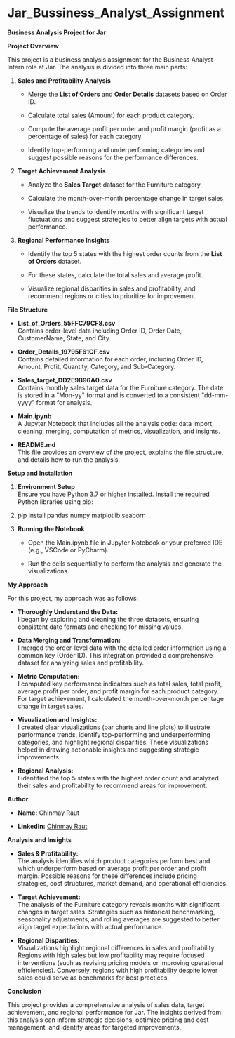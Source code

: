 # Jar_Bussiness_Analyst_Assignment
 
**Business Analysis Project for Jar**

**Project Overview**

This project is a business analysis assignment for the Business Analyst
Intern role at Jar. The analysis is divided into three main parts:

1.  **Sales and Profitability Analysis**

    -   Merge the **List of Orders** and **Order Details** datasets
        based on Order ID.

    -   Calculate total sales (Amount) for each product category.

    -   Compute the average profit per order and profit margin (profit
        as a percentage of sales) for each category.

    -   Identify top-performing and underperforming categories and
        suggest possible reasons for the performance differences.

2.  **Target Achievement Analysis**

    -   Analyze the **Sales Target** dataset for the Furniture category.

    -   Calculate the month-over-month percentage change in target
        sales.

    -   Visualize the trends to identify months with significant target
        fluctuations and suggest strategies to better align targets with
        actual performance.

3.  **Regional Performance Insights**

    -   Identify the top 5 states with the highest order counts from the
        **List of Orders** dataset.

    -   For these states, calculate the total sales and average profit.

    -   Visualize regional disparities in sales and profitability, and
        recommend regions or cities to prioritize for improvement.

**File Structure**

-   **List_of_Orders_55FFC79CF8.csv**\
    Contains order-level data including Order ID, Order Date,
    CustomerName, State, and City.

-   **Order_Details_19795F61CF.csv**\
    Contains detailed information for each order, including Order ID,
    Amount, Profit, Quantity, Category, and Sub-Category.

-   **Sales_target_DD2E9B96A0.csv**\
    Contains monthly sales target data for the Furniture category. The
    date is stored in a \"Mon-yy\" format and is converted to a
    consistent \"dd-mm-yyyy\" format for analysis.

-   **Main.ipynb**\
    A Jupyter Notebook that includes all the analysis code: data import,
    cleaning, merging, computation of metrics, visualization, and
    insights.

-   **README.md**\
    This file provides an overview of the project, explains the file
    structure, and details how to run the analysis.

**Setup and Installation**

1.  **Environment Setup**\
    Ensure you have Python 3.7 or higher installed. Install the required
    Python libraries using pip:

2.  pip install pandas numpy matplotlib seaborn

3.  **Running the Notebook**

    -   Open the Main.ipynb file in Jupyter Notebook or your preferred
        IDE (e.g., VSCode or PyCharm).

    -   Run the cells sequentially to perform the analysis and generate
        the visualizations.

**My Approach**

For this project, my approach was as follows:

-   **Thoroughly Understand the Data:**\
    I began by exploring and cleaning the three datasets, ensuring
    consistent date formats and checking for missing values.

-   **Data Merging and Transformation:**\
    I merged the order-level data with the detailed order information
    using a common key (Order ID). This integration provided a
    comprehensive dataset for analyzing sales and profitability.

-   **Metric Computation:**\
    I computed key performance indicators such as total sales, total
    profit, average profit per order, and profit margin for each product
    category. For target achievement, I calculated the month-over-month
    percentage change in target sales.

-   **Visualization and Insights:**\
    I created clear visualizations (bar charts and line plots) to
    illustrate performance trends, identify top-performing and
    underperforming categories, and highlight regional disparities.
    These visualizations helped in drawing actionable insights and
    suggesting strategic improvements.

-   **Regional Analysis:**\
    I identified the top 5 states with the highest order count and
    analyzed their sales and profitability to recommend areas for
    improvement.

**Author**

-   **Name:** Chinmay Raut

-   **LinkedIn:** [Chinmay
    Raut](https://www.linkedin.com/in/chinmayraut276/)

**Analysis and Insights**

-   **Sales & Profitability:**\
    The analysis identifies which product categories perform best and
    which underperform based on average profit per order and profit
    margin. Possible reasons for these differences include pricing
    strategies, cost structures, market demand, and operational
    efficiencies.

-   **Target Achievement:**\
    The analysis of the Furniture category reveals months with
    significant changes in target sales. Strategies such as historical
    benchmarking, seasonality adjustments, and rolling averages are
    suggested to better align target expectations with actual
    performance.

-   **Regional Disparities:**\
    Visualizations highlight regional differences in sales and
    profitability. Regions with high sales but low profitability may
    require focused interventions (such as revising pricing models or
    improving operational efficiencies). Conversely, regions with high
    profitability despite lower sales could serve as benchmarks for best
    practices.

**Conclusion**

This project provides a comprehensive analysis of sales data, target
achievement, and regional performance for Jar. The insights derived from
this analysis can inform strategic decisions, optimize pricing and cost
management, and identify areas for targeted improvements.

